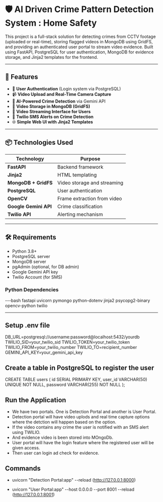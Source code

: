 # 🛡️ AI Driven Crime Pattern Detection System : Home Safety

This project is a full-stack solution for detecting crimes from CCTV footage (uploaded or real-time), storing flagged videos in MongoDB using GridFS, and providing an authenticated user portal to stream video evidence. Built using FastAPI, PostgreSQL for user authentication, MongoDB for evidence storage, and Jinja2 templates for the frontend.

---

## 📌 Features

- 🔐 **User Authentication** (Login system via PostgreSQL)
- 📹 **Video Upload and Real-Time Camera Capture**
- 🧠 **AI-Powered Crime Detection** via Gemini API
- 💾 **Video Storage in MongoDB (GridFS)**
- 🎥 **Video Streaming Interface for Users**
- 🔔 **Twilio SMS Alerts on Crime Detection**
- 🌐 **Simple Web UI with Jinja2 Templates**

---

## 📦 Technologies Used

| Technology | Purpose |
|------------|---------|
| **FastAPI** | Backend framework |
| **Jinja2**  | HTML templating |
| **MongoDB + GridFS** | Video storage and streaming |
| **PostgreSQL** | User authentication |
| **OpenCV** | Frame extraction from video |
| **Google Gemini API** | Crime classification |
| **Twilio API** | Alerting mechanism |

---

## 🛠️ Requirements

- Python 3.8+
- PostgreSQL server
- MongoDB server
- pgAdmin (optional, for DB admin)
- Google Gemini API key
- Twilio Account (for SMS)

### Python Dependencies

---bash
fastapi
uvicorn
pymongo
python-dotenv
jinja2
psycopg2-binary
opencv-python
twilio


---

## Setup .env file

DB_URL=postgresql://username:password@localhost:5432/yourdb
TWILIO_SID=your_twilio_sid
TWILIO_TOKEN=your_twilio_token
TWILIO_FROM=your_twilio_number
TWILIO_TO=recipient_number
GEMINI_API_KEY=your_gemini_api_key

## Create a table in PostgreSQL to register the user

CREATE TABLE users (
    id SERIAL PRIMARY KEY,
    user_id VARCHAR(50) UNIQUE NOT NULL,
    password VARCHAR(255) NOT NULL
);


## Run the Application

- We have two portals. One is Detection Portal and another is User Portal.
- Detection portal will have video uplods and real time capture options where the detction will happen based on the option.
- If the video contains any crime the user is notified with an SMS alert using TWILIO.
- And evidence video is been stored into MOngoDb.
- User portal will have the login feature where the registered user will be given access.
- Then user can login ad check for evidence.

## Commands

- uvicorn "Detection Portal:app" --reload  (http://127.0.0.1:8000)

- uvicorn "User Portal:app" --host 0.0.0.0 --port 8001 --reload (http://127.0.0.1:8001)